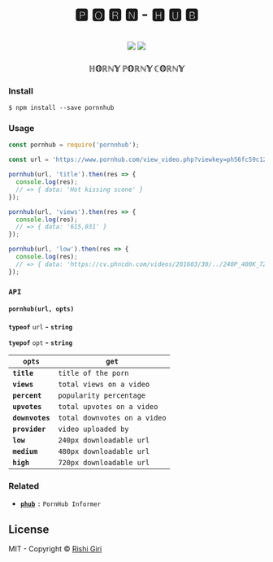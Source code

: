 <h1 align="center">
<br>
	<b>🅿 🅾 🆁 🅽 - 🅷 🆄 🅱</b>
	<br>
</h1>

<p align="center">
	<br>
	<a href="https://travis-ci.org/CodeDotJS/porn-hub"><img src="https://travis-ci.org/CodeDotJS/porn-hub.svg?branch=master"></a>
	<img src="https://img.shields.io/badge/code_style-XO-5ed9c7.svg">
</p>

<h3 align="center">ℍ𝕆ℝℕ𝕐   ℙ𝕆ℝℕ𝕐   ℂ𝕆ℝℕ𝕐</h3>



### Install

```
$ npm install --save pornnhub
```

### Usage

```js
const pornhub = require('pornnhub');

const url = 'https://www.pornhub.com/view_video.php?viewkey=ph56fc59c124c0c';

pornhub(url, 'title').then(res => {
  console.log(res);
  // => { data: 'Hot kissing scene' }
});

```

```js
pornhub(url, 'views').then(res => {
  console.log(res);
  // => { data: '615,031' }
});
```

```js
pornhub(url, 'low').then(res => {
  console.log(res);
  // => { data: 'https://cv.phncdn.com/videos/201603/30/../240P_400K_72472822.mp4?a5c..3d8' }
});
```

### `API`

#### __`pornhub(url, opts)`__


__`typeof`__ `url`  __-__ __`string`__

__`tyepof`__ `opt` __-__ __`string`__

| __`opts`__ | __`get`__                  |
|------------|----------------------------|
| __`title`__      | `title of the porn`          |
| __`views`__      | `total views on a video`     |
| __`percent`__    | `popularity percentage`      |
| __`upvotes`__    | `total upvotes on a video`   |
| __`downvotes`__  | `total downvotes on a video` |
| __`provider`__   | `video uploaded by`          |
| __`low`__        | `240px downloadable url`     |
| __`medium`__     | `480px downloadable url`     |
| __`high`__       | `720px downloadable url`     |

### Related

- __[`phub`](https://github.com/CodeDotJS/phub)__ `:` `PornHub Informer`

## License

MIT - Copyright &copy; [Rishi Giri](http://rishi.ml)
